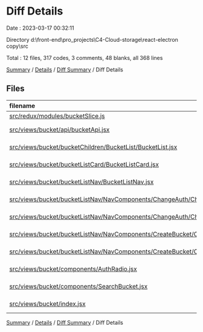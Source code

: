 # Diff Details

Date : 2023-03-17 00:32:11

Directory d:\\front-end\\pro_projects\\C4-Cloud-storage\\react-electron copy\\src

Total : 12 files,  317 codes, 3 comments, 48 blanks, all 368 lines

[Summary](results.md) / [Details](details.md) / [Diff Summary](diff.md) / Diff Details

## Files
| filename | language | code | comment | blank | total |
| :--- | :--- | ---: | ---: | ---: | ---: |
| [src/redux/modules/bucketSlice.js](/src/redux/modules/bucketSlice.js) | JavaScript | 11 | 1 | 2 | 14 |
| [src/views/bucket/api/bucketApi.jsx](/src/views/bucket/api/bucketApi.jsx) | JavaScript JSX | 22 | 1 | 1 | 24 |
| [src/views/bucket/bucketChildren/BucketList/BucketList.jsx](/src/views/bucket/bucketChildren/BucketList/BucketList.jsx) | JavaScript JSX | -10 | -2 | 3 | -9 |
| [src/views/bucket/bucketListCard/BucketListCard.jsx](/src/views/bucket/bucketListCard/BucketListCard.jsx) | JavaScript JSX | -13 | 0 | 3 | -10 |
| [src/views/bucket/bucketListNav/BucketListNav.jsx](/src/views/bucket/bucketListNav/BucketListNav.jsx) | JavaScript JSX | -1 | -2 | 3 | 0 |
| [src/views/bucket/bucketListNav/NavComponents/ChangeAuth/ChangeAuthCotent.jsx](/src/views/bucket/bucketListNav/NavComponents/ChangeAuth/ChangeAuthCotent.jsx) | JavaScript JSX | 198 | 5 | 17 | 220 |
| [src/views/bucket/bucketListNav/NavComponents/ChangeAuth/ChangeAuthModal.jsx](/src/views/bucket/bucketListNav/NavComponents/ChangeAuth/ChangeAuthModal.jsx) | JavaScript JSX | 39 | 2 | 3 | 44 |
| [src/views/bucket/bucketListNav/NavComponents/CreateBucket/CreateBucketSteps.jsx](/src/views/bucket/bucketListNav/NavComponents/CreateBucket/CreateBucketSteps.jsx) | JavaScript JSX | 2 | 0 | -1 | 1 |
| [src/views/bucket/bucketListNav/NavComponents/CreateBucket/CreateStep1.jsx](/src/views/bucket/bucketListNav/NavComponents/CreateBucket/CreateStep1.jsx) | JavaScript JSX | -21 | -4 | 0 | -25 |
| [src/views/bucket/components/AuthRadio.jsx](/src/views/bucket/components/AuthRadio.jsx) | JavaScript JSX | 25 | 0 | 4 | 29 |
| [src/views/bucket/components/SearchBucket.jsx](/src/views/bucket/components/SearchBucket.jsx) | JavaScript JSX | 64 | 3 | 13 | 80 |
| [src/views/bucket/index.jsx](/src/views/bucket/index.jsx) | JavaScript JSX | 1 | -1 | 0 | 0 |

[Summary](results.md) / [Details](details.md) / [Diff Summary](diff.md) / Diff Details